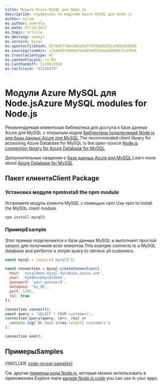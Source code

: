 ```yaml
---
title: Модули Azure MySQL для Node.js
description: Справочник по модулям Azure MySQL для Node.js
author: ajlam
ms.author: andrela
ms.date: 07/18/2017
ms.topic: article
ms.devlang: nodejs
ms.service: mysql
ms.openlocfilehash: 557645774ecb0ea5e774f99d03251a303ad19660
ms.sourcegitcommit: a748445fdd0dd7ead43d45fd4ad45009cfc439a6
ms.translationtype: HT
ms.contentlocale: ru-RU
ms.lasthandoff: 11/08/2018
ms.locfileid: "51134173"
---
```

# <a name="azure-mysql-modules-for-nodejs"></a><span data-ttu-id="fa252-103">Модули Azure MySQL для Node.js</span><span class="sxs-lookup"><span data-stu-id="fa252-103">Azure MySQL modules for Node.js</span></span>

<span data-ttu-id="fa252-104">Рекомендуемая клиентская библиотека для доступа к базе данных Azure для MySQL с открытым кодом [Библиотека подключений Node.js для базы данных Azure для MySQL](https://github.com/sidorares/node-mysql2).</span><span class="sxs-lookup"><span data-stu-id="fa252-104">The recommended client library for accessing Azure Database for MySQL is the open-source [Node.js connection library for Azure Database for MySQL](https://github.com/sidorares/node-mysql2).</span></span> 

<span data-ttu-id="fa252-105">Дополнительные сведения о [базе данных Azure для MySQL](https://docs.microsoft.com/azure/MySQL/).</span><span class="sxs-lookup"><span data-stu-id="fa252-105">Learn more about [Azure Database for MySQL](https://docs.microsoft.com/azure/MySQL/)</span></span>

## <a name="client-package"></a><span data-ttu-id="fa252-106">Пакет клиента</span><span class="sxs-lookup"><span data-stu-id="fa252-106">Client Package</span></span>

### <a name="install-the-npm-module"></a><span data-ttu-id="fa252-107">Установка модуля npm</span><span class="sxs-lookup"><span data-stu-id="fa252-107">Install the npm module</span></span>

<span data-ttu-id="fa252-108">Установите модуль клиента MySQL с помощью npm.</span><span class="sxs-lookup"><span data-stu-id="fa252-108">Use npm to install the MySQL client module.</span></span>

```bash
npm install mysql2
```   

### <a name="example"></a><span data-ttu-id="fa252-109">Пример</span><span class="sxs-lookup"><span data-stu-id="fa252-109">Example</span></span>

<span data-ttu-id="fa252-110">Этот пример подключается к базе данных MySQL и выполняет простой запрос для получения всех клиентов.</span><span class="sxs-lookup"><span data-stu-id="fa252-110">This example connects to a MySQL database and performs a simple query to retrieve all customers.</span></span>

```javascript
const mysql = require('mysql2');

const connection = mysql.createConnection({
  host: 'mysqldemo.mysql.database.azure.com',
  user: 'myadmin@mysqldemo',
  password: 'your_password',
  database: 'my_db',
  port: 3306,
  ssl: true
});

connection.connect();
const query = 'SELECT * FROM customers';
connection.query(query, (err, res) =>
  console.log(`We have ${res.length} customers`)
);

connection.end();
```

## <a name="samples"></a><span data-ttu-id="fa252-111">Примеры</span><span class="sxs-lookup"><span data-stu-id="fa252-111">Samples</span></span>

[!INCLUDE [node-mysql-samples](../docs-ref-conceptual/includes/mysql-samples.md)]

<span data-ttu-id="fa252-112">См. другие [примеры кода Node.js](https://azure.microsoft.com/resources/samples/?platform=nodejs), которые можно использовать в приложениях.</span><span class="sxs-lookup"><span data-stu-id="fa252-112">Explore more [sample Node.js code](https://azure.microsoft.com/resources/samples/?platform=nodejs) you can use in your apps.</span></span>
